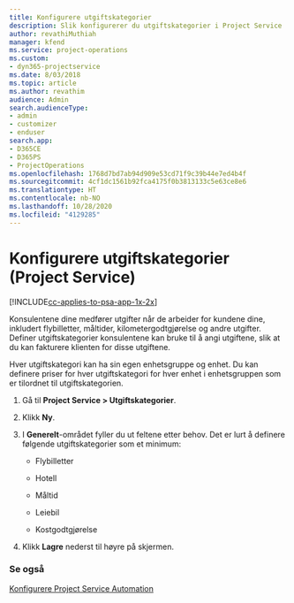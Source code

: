 ```yaml
---
title: Konfigurere utgiftskategorier
description: Slik konfigurerer du utgiftskategorier i Project Service
author: revathiMuthiah
manager: kfend
ms.service: project-operations
ms.custom:
- dyn365-projectservice
ms.date: 8/03/2018
ms.topic: article
ms.author: revathim
audience: Admin
search.audienceType:
- admin
- customizer
- enduser
search.app:
- D365CE
- D365PS
- ProjectOperations
ms.openlocfilehash: 1768d7bd7ab94d909e53cd71f9c39b44e7ed4b4f
ms.sourcegitcommit: 4cf1dc1561b92fca4175f0b3813133c5e63ce8e6
ms.translationtype: HT
ms.contentlocale: nb-NO
ms.lasthandoff: 10/28/2020
ms.locfileid: "4129285"
---
```

# <a name="configure-expense-categories-project-service"></a>Konfigurere utgiftskategorier (Project Service)

[!INCLUDE[cc-applies-to-psa-app-1x-2x](../includes/cc-applies-to-psa-app-1x-2x.md)]

Konsulentene dine medfører utgifter når de arbeider for kundene dine, inkludert flybilletter, måltider, kilometergodtgjørelse og andre utgifter. Definer utgiftskategorier konsulentene kan bruke til å angi utgiftene, slik at du kan fakturere klienten for disse utgiftene.  
  
Hver utgiftskategori kan ha sin egen enhetsgruppe og enhet. Du kan definere priser for hver utgiftskategori for hver enhet i enhetsgruppen som er tilordnet til utgiftskategorien.  
  
1.  Gå til **Project Service > Utgiftskategorier**.  
  
2.  Klikk **Ny**.  
  
3.  I **Generelt**-området fyller du ut feltene etter behov. Det er lurt å definere følgende utgiftskategorier som et minimum:  
  
    -   Flybilletter  
  
    -   Hotell  
  
    -   Måltid  
  
    -   Leiebil  
  
    -   Kostgodtgjørelse  
  
4.  Klikk **Lagre** nederst til høyre på skjermen.  
  
### <a name="see-also"></a>Se også  
 [Konfigurere Project Service Automation](../psa/configure.md)
